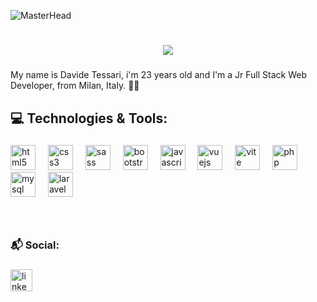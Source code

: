 ![MasterHead](https://i.pinimg.com/originals/87/f3/f1/87f3f1425b217691da645e97dbb50d55.gif)

<h1 align="center">
   <img src="https://readme-typing-svg.herokuapp.com/?font=Roboto&size=35&weight=700&pause=700&center=true&vCenter=true&width=500&height=70&color=006AFF&duration=5000&lines=Hey!+👋;+I'm Davide+Tessari;+Jr+Full+Stack+Web+Developer!!" />
</h1>

###

<p align="left">My name is Davide Tessari, i'm 23 years old and I'm a Jr Full Stack Web Developer, from Milan, Italy. 🤌🏻</p>

###

<h2 align="left">💻 Technologies & Tools:</h2>

###

<div align="left">
  <img src="https://img.shields.io/badge/HTML5-E34F26?logo=html5&logoColor=white&style=for-the-badge" height="40" alt="html5 logo"  />
  <img width="12" />
  <img src="https://img.shields.io/badge/CSS3-1572B6?logo=css3&logoColor=white&style=for-the-badge" height="40" alt="css3 logo"  />
  <img width="12" />
  <img src="https://img.shields.io/badge/Sass-CC6699?logo=sass&logoColor=black&style=for-the-badge" height="40" alt="sass logo"  />
  <img width="12" />
  <img src="https://img.shields.io/badge/Bootstrap-7952B3?logo=bootstrap&logoColor=white&style=for-the-badge" height="40" alt="bootstrap logo"  />
  <img width="12" />
  <img src="https://img.shields.io/badge/JavaScript-F7DF1E?logo=javascript&logoColor=black&style=for-the-badge" height="40" alt="javascript logo"  />
  <img width="12" />
  <img src="https://img.shields.io/badge/Vue.js-4FC08D?logo=vuedotjs&logoColor=black&style=for-the-badge" height="40" alt="vuejs logo"  />
  <img width="12" />
  <img src="https://img.shields.io/badge/Vite-646CFF?logo=vite&logoColor=white&style=for-the-badge" height="40" alt="vite logo"  />
  <img width="12" />
  <img src="https://img.shields.io/badge/PHP-777BB4?logo=php&logoColor=black&style=for-the-badge" height="40" alt="php logo"  />
  <img width="12" />
  <img src="https://img.shields.io/badge/MySQL-4479A1?logo=mysql&logoColor=white&style=for-the-badge" height="40" alt="mysql logo"  />
  <img width="12" />
  <img src="https://img.shields.io/badge/Laravel-FF2D20?logo=laravel&logoColor=white&style=for-the-badge" height="40" alt="laravel logo"  />
</div>

###

<br clear="both">

<h3 align="left">📬 Social:</h3>

###

<div align="left">
  <a href="https://www.linkedin.com/in/davide-tessari-535465281/" target="_blank"><img src="https://img.shields.io/static/v1?message=LinkedIn&logo=linkedin&label=&color=0077B5&logoColor=white&labelColor=&style=for-the-badge" height="35" alt="linkedin logo"/>
  </a>
</div>
<!---
DavideTessari/DavideTessari is a ✨ special ✨ repository because its `README.md` (this file) appears on your GitHub profile.
You can click the Preview link to take a look at your changes.
--->
